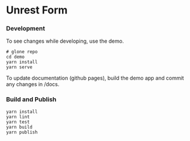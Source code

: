# Unrest Form

### Development

To see changes while developing, use the demo.

```
# glone repo
cd demo
yarn install
yarn serve
```

To update documentation (github pages), build the demo app and commit any changes in /docs.

### Build and Publish

```
yarn install
yarn lint
yarn test
yarn build
yarn publish
```

